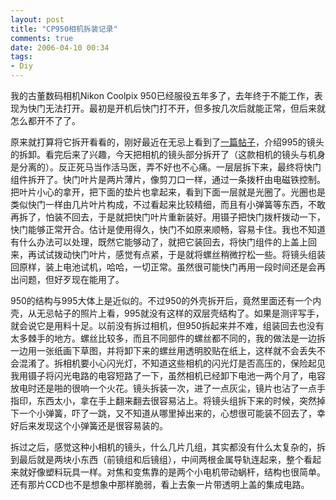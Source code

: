 ```yaml
---
layout: post
title: "CP950相机拆装记录"
comments: true
date: 2006-04-10 00:34
tags:
- Diy
---
```

我的古董数码相机Nikon Coolpix 950已经服役五年多了，去年终于不能工作，表现为快门无法打开。最初是开机后快门打不开，但多按几次后就能正常，但后来就怎么都开不了了。

原来就打算将它拆开看看的，刚好最近在无忌上看到了[一篇帖子](http://www.xitek.com/forum/showthread.php?threadid=323436)，介绍995的镜头的拆卸。看完后来了兴趣，今天把相机的镜头部分拆开了（这款相机的镜头与机身是分离的）。反正死马当作活马医，弄不好也不心痛。一层层拆下来，最终将快门组件拆开了。快门叶片是两片薄片，像剪刀口一样，通过一条拨杆由电磁铁控制。把叶片小心的拿开，把下面的垫片也拿起来，看到下面一层就是光圈了。光圈也是类似快门一样由几片叶片构成，不过看起来比较精细，而且有小弹簧等东西，不敢再拆了，怕装不回去，于是就把快门叶片重新装好。用镊子把快门拨杆拨动一下，快门能够正常开合。估计是使用得久，快门不如原来顺畅，容易卡住。我也不知道有什么办法可以处理，既然它能够动了，就把它装回去，将快门组件的上盖上回来，再试试拨动快门叶片，感觉有点紧，于是就将螺丝稍微拧松一些。将镜头组装回原样，装上电池试机，哈哈，一切正常。虽然很可能快门再用一段时间还是会再出问题，但好歹现在能用了。

950的结构与995大体上是近似的。不过950的外壳拆开后，竟然里面还有一个内壳，从无忌帖子的照片上看，995就没有这样的双层壳结构了。如果是测评写手，就会说它是用料十足。以前没有拆过相机，但950拆起来并不难，组装回去也没有太多棘手的地方。螺丝比较多，而且不同部件的螺丝都不同的，我的做法是一边拆一边用一张纸画下草图，并将卸下来的螺丝用透明胶贴在纸上，这样就不会丢失不会混淆了。拆相机要小心闪光灯，不知道这些相机的闪光灯是否高压的，保险起见我用镊子将闪光电路的电容短路了一下，虽然相机已经卸下电池一两个月了，电容放电时还是啪的很响一个火花。镜头拆装一次，进了一点灰尘，镜片也沾了一点手指印，东西太小，拿在手上翻来翻去很容易沾上。将镜头组拆下来的时候，突然掉下一个小弹簧，吓了一跳，又不知道从哪里掉出来的，心想很可能装不回去了，幸好后来发现这个小弹簧还是很容易装的。

拆过之后，感觉这种小相机的镜头，什么几片几组，其实都没有什么太复杂的，拆到最后就是两块小东西（前镜组和后镜组），中间两根金属导轨连起来，整个看起来就好像塑料玩具一样。对焦和变焦靠的是两个小电机带动蜗杆，结构也很简单。还有那片CCD也不是想象中那样脆弱，看上去象一片带透明上盖的集成电路。
